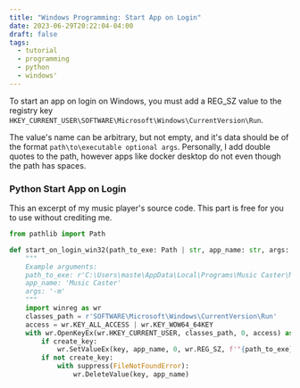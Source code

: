```yaml
---
title: "Windows Programming: Start App on Login"
date: 2023-06-29T20:22:04-04:00
draft: false
tags:
  - tutorial
  - programming
  - python
  - windows'
---
```


To start an app on login on Windows, you must add a REG_SZ value to the registry key `HKEY_CURRENT_USER\SOFTWARE\Microsoft\Windows\CurrentVersion\Run`.

The value's name can be arbitrary, but not empty, and it's data should be of the format `path\to\executable optional args`. Personally, I add double quotes to the path, however apps like docker desktop do not even though the path has spaces.

### Python Start App on Login

This an excerpt of my music player's source code. This part is free for you to use without crediting me.

```py
from pathlib import Path

def start_on_login_win32(path_to_exe: Path | str, app_name: str, args: str, create_key=True):
    """
    Example arguments:
    path_to_exe: r'C:\Users\maste\AppData\Local\Programs\Music Caster\Music Caster.exe'
    app_name: 'Music Caster'
    args: '-m'
    """
    import winreg as wr
    classes_path = r'SOFTWARE\Microsoft\Windows\CurrentVersion\Run'
    access = wr.KEY_ALL_ACCESS | wr.KEY_WOW64_64KEY
    with wr.OpenKeyEx(wr.HKEY_CURRENT_USER, classes_path, 0, access) as key:
        if create_key:
            wr.SetValueEx(key, app_name, 0, wr.REG_SZ, f'"{path_to_exe}" {args}')
        if not create_key:
            with suppress(FileNotFoundError):
                wr.DeleteValue(key, app_name)
```
